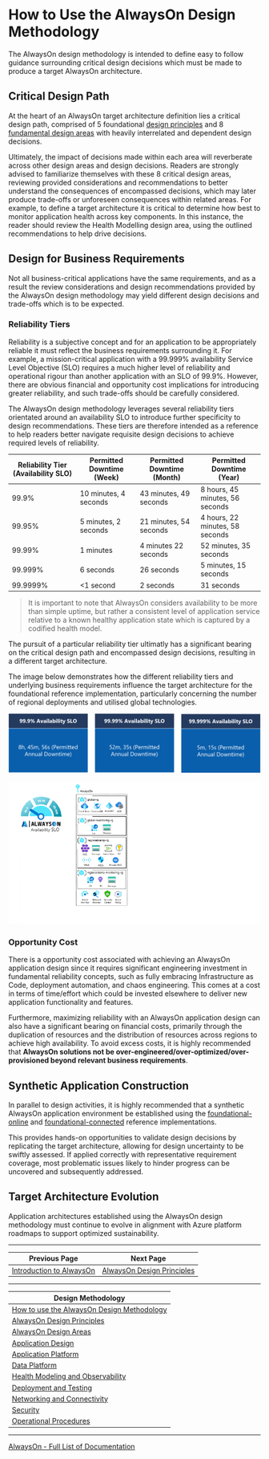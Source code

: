 # How to Use the AlwaysOn Design Methodology

The AlwaysOn design methodology is intended to define easy to follow guidance surrounding critical design decisions which must be made to produce a target AlwaysOn architecture.

## Critical Design Path

At the heart of an AlwaysOn target architecture definition lies a critical design path, comprised of 5 foundational [design principles](./Principles.md) and 8 [fundamental design areas](./Design-Areas.md) with heavily interrelated and dependent design decisions.

Ultimately, the impact of decisions made within each area will reverberate across other design areas and design decisions. Readers are strongly advised to familiarize themselves with these 8 critical design areas, reviewing provided considerations and recommendations to better understand the consequences of encompassed decisions, which may later produce trade-offs or unforeseen consequences within related areas. For example, to define a target architecture it is critical to determine how best to monitor application health across key components. In this instance, the reader should review the Health Modelling design area, using the outlined recommendations to help drive decisions.

## Design for Business Requirements

Not all business-critical applications have the same requirements, and as a result the review considerations and design recommendations provided by the AlwaysOn design methodology may yield different design decisions and trade-offs which is to be expected.

### Reliability Tiers

Reliability is a subjective concept and for an application to be appropriately reliable it must reflect the business requirements surrounding it. For example, a mission-critical application with a 99.999% availability Service Level Objective (SLO) requires a much higher level of reliability and operational rigour than another application with an SLO of 99.9%. However, there are obvious financial and opportunity cost implications for introducing greater reliability, and such trade-offs should be carefully considered.

The AlwaysOn design methodology leverages several reliability tiers orientated around an availability SLO to introduce further specificity to design recommendations. These tiers are therefore intended as a reference to help readers better navigate requisite design decisions to achieve required levels of reliability.

|Reliability Tier (Availability SLO)|Permitted Downtime (Week)|Permitted Downtime (Month)|Permitted Downtime (Year)|
|--|--|--|--|
|99.9%|10 minutes, 4 seconds|43 minutes, 49 seconds|8 hours, 45 minutes, 56 seconds|
|99.95%|5 minutes, 2 seconds|21 minutes, 54 seconds|4 hours, 22 minutes, 58 seconds|
|99.99%|1 minutes|4 minutes 22 seconds|52 minutes, 35 seconds|
|99.999%|6 seconds|26 seconds|5 minutes, 15 seconds|
|99.9999%|<1 second|2 seconds|31 seconds|

> It is important to note that AlwaysOn considers availability to be more than simple uptime, but rather a consistent level of application service relative to a known healthy application state which is captured by a codified health model.

The pursuit of a particular reliability tier ultimatly has a significant bearing on the critical design path and encompassed design decisions, resulting in a different target architecture.

The image below demonstrates how the different reliability tiers and underlying business requirements influence the target architecture for the foundational reference implementation, particularly concerning the number of regional deployments and utilised global technologies.

[![AlwaysOn Reliability Tiers](/docs/media/alwayson-reliability-tiers.png "AlwaysOn Reliability Tiers")](./README.md)

[![AlwaysOn Availability Targets](/docs/media/alwayson-slo.gif "AlwaysOn Availability Targets")](./README.md)

### Opportunity Cost

There is a opportunity cost associated with achieving an AlwaysOn application design since it requires significant engineering investment in fundamental reliability concepts, such as fully embracing Infrastructure as Code, deployment automation, and chaos engineering. This comes at a cost in terms of time/effort which could be invested elsewhere to deliver new application functionality and features.

Furthermore, maximizing reliability with an AlwaysOn application design can also have a significant bearing on financial costs, primarily through the duplication of resources and the distribution of resources across regions to achieve high availability. To avoid excess costs, it is highly recommended that **AlwaysOn solutions not be over-engineered/over-optimized/over-provisioned beyond relevant business requirements**.

## Synthetic Application Construction

In parallel to design activities, it is highly recommended that a synthetic AlwaysOn application environment be established using the [foundational-online](https://github.com/Azure/AlwaysOn-Foundational-Online) and [foundational-connected](https://github.com/Azure/AlwaysOn-Foundational-Connected) reference implementations. 

This provides hands-on opportunities to validate design decisions by replicating the target architecture, allowing for design uncertainty to be swiftly assessed. If applied correctly with representative requirement coverage, most problematic issues likely to hinder progress can be uncovered and subsequently addressed.

## Target Architecture Evolution

Application architectures established using the AlwaysOn design methodology must continue to evolve in alignment with Azure platform roadmaps to support optimized sustainability.

---

|Previous Page|Next Page|
|--|--|
|[Introduction to AlwaysOn](../introduction/README.md)|[AlwaysOn Design Principles](./Principles.md)

---

|Design Methodology|
|--|
|[How to use the AlwaysOn Design Methodology](./README.md)
|[AlwaysOn Design Principles](./Principles.md)
|[AlwaysOn Design Areas](./Design-Areas.md)
|[Application Design](./App-Design.md)
|[Application Platform](./App-Platform.md)
|[Data Platform](./Data-Platform.md)
|[Health Modeling and Observability](./Health-Modeling.md)
|[Deployment and Testing](./Deployment-Testing.md)
|[Networking and Connectivity](./Networking.md)
|[Security](./Security.md)
|[Operational Procedures](./Operational-Procedures.md)

---

[AlwaysOn - Full List of Documentation](/docs/README.md)
